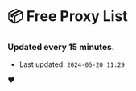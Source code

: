 # :package: Free Proxy List
### Updated every 15 minutes.

- Last updated: `2024-05-20 11:29`

:heart:
